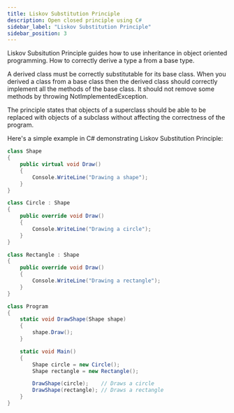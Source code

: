 ```yaml
---
title: Liskov Substitution Principle
description: Open closed principle using C#
sidebar_label: "Liskov Substitution Principle"
sidebar_position: 3
---
```


Liskov Subsitution Principle guides how to use inheritance in object oriented programming. How to correctly derive a type a from a base type.

A derived class must be correctly substitutable for its base class. When you derived a class from a base class then the derived class should correctly implement all the methods of the base class. It should not remove some methods by throwing NotImplementedException.

The principle states that objects of a superclass should be able to be replaced with objects of a subclass without affecting the correctness of the program.

Here's a simple example in C# demonstrating Liskov Substitution Principle:

```csharp
class Shape
{
    public virtual void Draw()
    {
        Console.WriteLine("Drawing a shape");
    }
}

class Circle : Shape
{
    public override void Draw()
    {
        Console.WriteLine("Drawing a circle");
    }
}

class Rectangle : Shape
{
    public override void Draw()
    {
        Console.WriteLine("Drawing a rectangle");
    }
}

class Program
{
    static void DrawShape(Shape shape)
    {
        shape.Draw();
    }

    static void Main()
    {
        Shape circle = new Circle();
        Shape rectangle = new Rectangle();

        DrawShape(circle);    // Draws a circle
        DrawShape(rectangle); // Draws a rectangle
    }
}
```
